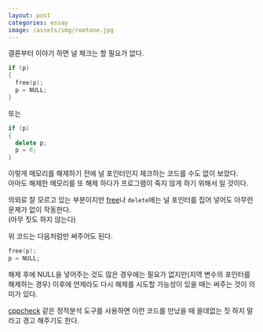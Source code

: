 ```yaml
---
layout: post
categories: essay
image: /assets/img/rootone.jpg
---
```

결론부터 이야기 하면 널 체크는 할 필요가 없다.

```c++
if (p)
{
  free(p);
  p = NULL;
}
```

또는

```c++
if (p)
{
  delete p;
  p = 0;
}
```

이렇게 메모리를 해제하기 전에 널 포인터인지 체크하는 코드를 수도 없이 보았다.  
아마도 해제한 메모리를 또 해제 하다가 프로그램이 죽지 않게 하기 위해서 일 것이다.

의외로 잘 모르고 있는 부분이지만 [free](https://docs.microsoft.com/en-us/cpp/c-runtime-library/reference/free?view=msvc-160)나 `delete`에는 널 포인터를 집어 넣어도 아무런 문제가 없이 작동한다.  
(아무 짓도 하지 않는다)

위 코드는 다음처럼만 써주어도 된다.

```c++
free(p);
p = NULL;
```

해제 후에 NULL을 넣어주는 것도 많은 경우에는 필요가 없지만(지역 변수의 포인터를 해제하는 경우) 이후에 언제라도 다시 해제를 시도할 가능성이 있을 때는 써주는 것이 의미가 있다.

[cppcheck](https://github.com/danmar/cppcheck) 같은 정적분석 도구를 사용하면 이런 코드를 만났을 때 쓸데없는 짓 하지 말라고 경고 해주기도 한다.